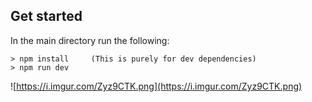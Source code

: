 <!---<h1 align="center">
  <br>
  ♚♔
  <br>
  p5js-chess
  <br>
</h1>

<p align="center">
  <a href="https://github.com/lukegarrigan/driver.js/blob/master/license">
    <img src="https://img.shields.io/badge/License-MIT-yellow.svg" />
  </a>
   <a href="https://GitHub.com/LukeGarrigan/p5js-chess/issues/">
      <img src="https://img.shields.io/github/issues/LukeGarrigan/p5js-chess.svg">
  </a>
  <a href="https://travis-ci.org/LukeGarrigan/p5js-chess.svg?branch=main">
    <img src="https://travis-ci.org/LukeGarrigan/p5js-chess.svg?branch=main">
  </a>
  <a href="https://codecov.io/gh/LukeGarrigan/p5js-chess">
    <img src="https://codecov.io/gh/LukeGarrigan/p5js-chess/branch/main/graph/badge.svg?token=D6GX4VH9QD"/>
  </a>
</p>

<h4 align="center">A <a href="https://p5js.org/">p5.js</a> implementation of Chess</h4> -->

## Get started

In the main directory run the following:
```
> npm install     (This is purely for dev dependencies)
> npm run dev
```

![https://i.imgur.com/Zyz9CTK.png](https://i.imgur.com/Zyz9CTK.png)
